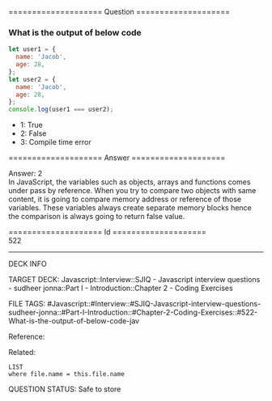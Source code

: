 ==================== Question ====================  

### What is the output of below code

```javascript
let user1 = {
  name: 'Jacob',
  age: 28,
};
let user2 = {
  name: 'Jacob',
  age: 28,
};
console.log(user1 === user2);
```

- 1: True
- 2: False
- 3: Compile time error  

==================== Answer ====================  

Answer: 2  
In JavaScript, the variables such as objects, arrays and functions comes under
pass by reference. When you try to compare two objects with same content, it is
going to compare memory address or reference of those variables. These variables
always create separate memory blocks hence the comparison is always going to
return false value.

==================== Id ====================  
522
<!--ID: 1707879793387-->

---

DECK INFO

TARGET DECK: Javascript::Interview::SJIQ - Javascript interview questions - sudheer jonna::Part I - Introduction::Chapter 2 - Coding Exercises

FILE TAGS: #Javascript::#Interview::#SJIQ-Javascript-interview-questions-sudheer-jonna::#Part-I-Introduction::#Chapter-2-Coding-Exercises::#522-What-is-the-output-of-below-code-jav

Reference:

Related:

```dataview
LIST
where file.name = this.file.name
```
QUESTION STATUS: Safe to store
